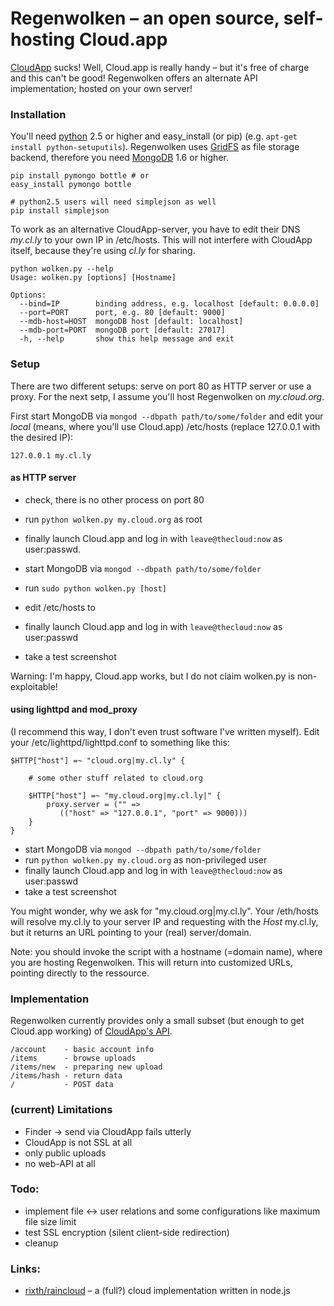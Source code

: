 # Regenwolken – an open source, self-hosting Cloud.app

[CloudApp](http://getcloudapp.com/) sucks! Well, Cloud.app is really handy –
but it's free of charge and this can't be good! Regenwolken offers an
alternate API implementation; hosted on your own server!

### Installation

You'll need [python](http://python.org/) 2.5 or higher and easy_install (or
pip) (e.g. `apt-get install python-setuputils`). Regenwolken uses
[GridFS](http://www.mongodb.org/display/DOCS/GridFS) as file storage backend,
therefore you need [MongoDB](http://mongodb.org/) 1.6 or higher.

    pip install pymongo bottle # or
    easy_install pymongo bottle
    
    # python2.5 users will need simplejson as well
    pip install simplejson
    
To work as an alternative CloudApp-server, you have to edit their DNS *my.cl.ly*
to your own IP in /etc/hosts. This will not interfere with CloudApp itself,
because they're using *cl.ly* for sharing.

    python wolken.py --help
    Usage: wolken.py [options] [Hostname]

    Options:
      --bind=IP        binding address, e.g. localhost [default: 0.0.0.0]
      --port=PORT      port, e.g. 80 [default: 9000]
      --mdb-host=HOST  mongoDB host [default: localhost]
      --mdb-port=PORT  mongoDB port [default: 27017]
      -h, --help       show this help message and exit

### Setup

There are two different setups: serve on port 80 as HTTP server or use a proxy.
For the next setp, I assume you'll host Regenwolken on *my.cloud.org*.
      
First start MongoDB via `mongod --dbpath path/to/some/folder` and edit your
*local* (means, where you'll use Cloud.app) /etc/hosts (replace 127.0.0.1
with the desired IP):

    127.0.0.1 my.cl.ly


#### as HTTP server

- check, there is no other process on port 80
- run `python wolken.py my.cloud.org` as root
- finally launch Cloud.app and log in with `leave@thecloud:now` as user:passwd.

- start MongoDB via `mongod --dbpath path/to/some/folder`
- run `sudo python wolken.py [host]`
- edit /etc/hosts to
- finally launch Cloud.app and log in with `leave@thecloud:now` as user:passwd
- take a test screenshot

Warning: I'm happy, Cloud.app works, but I do not claim wolken.py is non-exploitable!

#### using lighttpd and mod_proxy

(I recommend this way, I don't even trust software I've written myself). Edit
your /etc/lighttpd/lighttpd.conf to something like this:

    $HTTP["host"] =~ "cloud.org|my.cl.ly" {
        
        # some other stuff related to cloud.org
        
        $HTTP["host"] =~ "my.cloud.org|my.cl.ly|" {
            proxy.server = ("" =>
               (("host" => "127.0.0.1", "port" => 9000)))
        }
    }


- start MongoDB via `mongod --dbpath path/to/some/folder`
- run `python wolken.py my.cloud.org` as non-privileged user
- finally launch Cloud.app and log in with `leave@thecloud:now` as user:passwd
- take a test screenshot

You might wonder, why we ask for "my.cloud.org|my.cl.ly". Your /eth/hosts
will resolve my.cl.ly to your server IP and requesting with the *Host* my.cl.ly,
but it returns an URL pointing to your (real) server/domain.

Note: you should invoke the script with a hostname (=domain name), where you
are hosting Regenwolken. This will return into customized URLs, pointing
directly to the ressource.

### Implementation

Regenwolken currently provides only a small subset (but enough to get
Cloud.app working) of [CloudApp's API](http://developer.getcloudapp.com/).

    /account    - basic account info
    /items      - browse uploads
    /items/new  - preparing new upload
    /items/hash - return data
    /           - POST data
    

### (current) Limitations

- Finder -> send via CloudApp fails utterly
- CloudApp is not SSL at all
- only public uploads
- no web-API at all

### Todo:

- implement file <-> user relations and some configurations like maximum file size limit
- test SSL encryption (silent client-side redirection)
- cleanup

### Links:

- [rixth/raincloud](https://github.com/rixth/raincloud) – a (full?) cloud
  implementation written in node.js